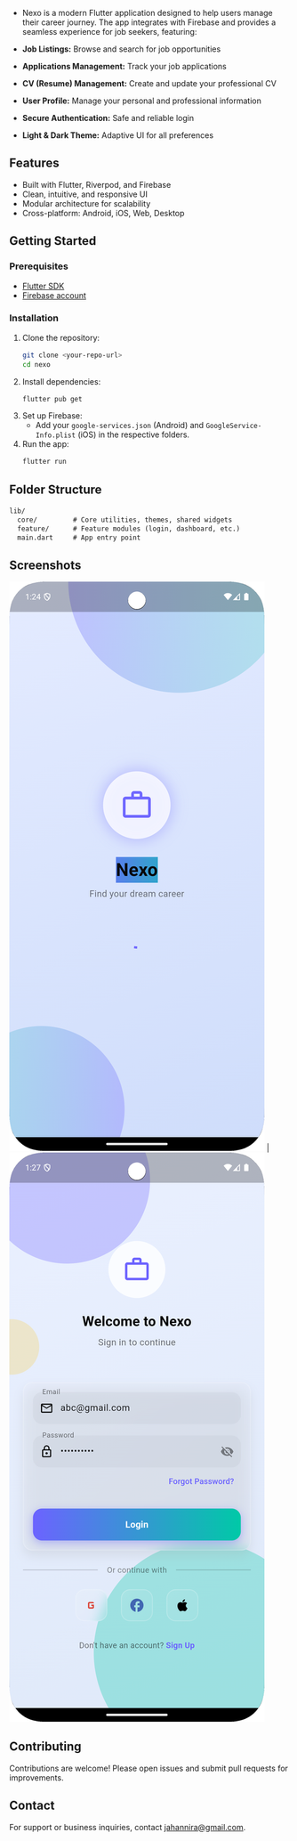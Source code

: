 - Nexo is a modern Flutter application designed to help users manage their career journey. The app integrates with Firebase and provides a seamless experience for job seekers, featuring:

- **Job Listings:** Browse and search for job opportunities
- **Applications Management:** Track your job applications
- **CV (Resume) Management:** Create and update your professional CV
- **User Profile:** Manage your personal and professional information
- **Secure Authentication:** Safe and reliable login
- **Light & Dark Theme:** Adaptive UI for all preferences

## Features

- Built with Flutter, Riverpod, and Firebase
- Clean, intuitive, and responsive UI
- Modular architecture for scalability
- Cross-platform: Android, iOS, Web, Desktop

## Getting Started

### Prerequisites
- [Flutter SDK](https://flutter.dev/docs/get-started/install)
- [Firebase account](https://firebase.google.com/)

### Installation
1. Clone the repository:
   ```bash
   git clone <your-repo-url>
   cd nexo
   ```
2. Install dependencies:
   ```bash
   flutter pub get
   ```
3. Set up Firebase:
   - Add your `google-services.json` (Android) and `GoogleService-Info.plist` (iOS) in the respective folders.
4. Run the app:
   ```bash
   flutter run
   ```

## Folder Structure

```
lib/
  core/         # Core utilities, themes, shared widgets
  feature/      # Feature modules (login, dashboard, etc.)
  main.dart     # App entry point
```

## Screenshots
![](./Screenshot_20250618_132405.png) | ![](./Screenshot_20250618_132711.png) 

## Contributing

Contributions are welcome! Please open issues and submit pull requests for improvements.

## Contact

For support or business inquiries, contact [jahannira@gmail.com](mailto:jahannira@gmail.com).

